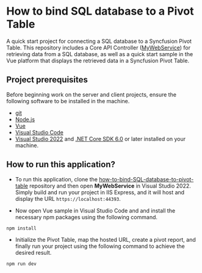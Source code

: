 # How to bind SQL database to a Pivot Table

A quick start project for connecting a SQL database to a Syncfusion Pivot Table. This repository includes a Core API Controller ([MyWebService](../MyWebService/)) for retrieving data from a SQL database, as well as a quick start sample in the Vue platform that displays the retrieved data in a Syncfusion Pivot Table.

## Project prerequisites

Before beginning work on the server and client projects, ensure the following software to be installed in the machine.

* [git](https://git-scm.com/downloads)
* [Node.js](https://nodejs.org/en/)
* [Vue](https://vuejs.org/)
* [Visual Studio Code](https://code.visualstudio.com/)
* [Visual Studio 2022](https://visualstudio.microsoft.com/downloads/ ) and [.NET Core SDK 6.0](https://dotnet.microsoft.com/en-us/download/dotnet/6.0) or later installed on your machine.

## How to run this application?

* To run this application, clone the [how-to-bind-SQL-database-to-pivot-table](https://github.com/SyncfusionExamples/how-to-bind-SQL-database-to-pivot-table) repository and then open **MyWebService** in Visual Studio 2022. Simply build and run your project in IIS Express, and it will host and display the URL `https://localhost:44393`.

*  Now open Vue sample in Visual Studio Code and and install the necessary npm packages using the following command.

```sh
npm install
```

* Initialize the Pivot Table, map the hosted URL, create a pivot report, and finally run your project using the following command to achieve the desired result.

```sh
npm run dev
```